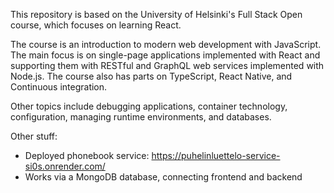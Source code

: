 This repository is based on the University of Helsinki's Full Stack Open course, which focuses on learning React.

The course is an introduction to modern web development with JavaScript. The main focus is on single-page applications implemented with React and supporting them with RESTful and GraphQL web services implemented with Node.js. The course also has parts on TypeScript, React Native, and Continuous integration.

Other topics include debugging applications, container technology, configuration, managing runtime environments, and databases.

Other stuff:
- Deployed phonebook service: https://puhelinluettelo-service-si0s.onrender.com/
- Works via a MongoDB database, connecting frontend and backend
